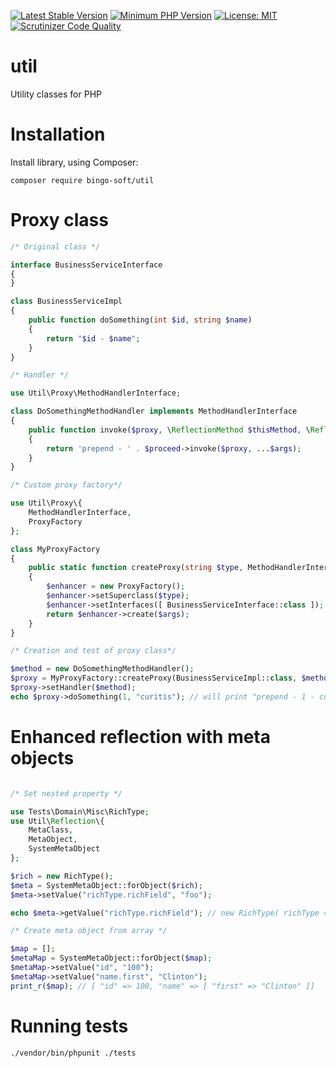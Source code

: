 [![Latest Stable Version](https://poser.pugx.org/bingo-soft/util/v/stable.png)](https://packagist.org/packages/bingo-soft/util)
[![Minimum PHP Version](https://img.shields.io/badge/php-%3E%3D%207.4-8892BF.svg)](https://php.net/)
[![License: MIT](https://img.shields.io/badge/License-MIT-green.svg)](https://opensource.org/licenses/MIT)
[![Scrutinizer Code Quality](https://scrutinizer-ci.com/g/bingo-soft/util/badges/quality-score.png?b=main)](https://scrutinizer-ci.com/g/bingo-soft/util/?branch=main)

# util

Utility classes for PHP


# Installation

Install library, using Composer:

```
composer require bingo-soft/util
```

# Proxy class

```php
/* Original class */

interface BusinessServiceInterface
{
}

class BusinessServiceImpl
{
    public function doSomething(int $id, string $name)
    {
        return "$id - $name";
    }
}

/* Handler */

use Util\Proxy\MethodHandlerInterface;

class DoSomethingMethodHandler implements MethodHandlerInterface
{
    public function invoke($proxy, \ReflectionMethod $thisMethod, \ReflectionMethod $proceed, array $args)
    {
        return 'prepend - ' . $proceed->invoke($proxy, ...$args);
    }
}

/* Custom proxy factory*/

use Util\Proxy\{
    MethodHandlerInterface,
    ProxyFactory
};

class MyProxyFactory
{
    public static function createProxy(string $type, MethodHandlerInterface $method, array $args = [])
    {
        $enhancer = new ProxyFactory();
        $enhancer->setSuperclass($type);
        $enhancer->setInterfaces([ BusinessServiceInterface::class ]);
        return $enhancer->create($args);
    }
}

/* Creation and test of proxy class*/

$method = new DoSomethingMethodHandler();
$proxy = MyProxyFactory::createProxy(BusinessServiceImpl::class, $method);
$proxy->setHandler($method);
echo $proxy->doSomething(1, "curitis"); // will print "prepend - 1 - curitis"

```

# Enhanced reflection with meta objects

```php

/* Set nested property */

use Tests\Domain\Misc\RichType;
use Util\Reflection\{
    MetaClass,
    MetaObject,
    SystemMetaObject
};

$rich = new RichType();
$meta = SystemMetaObject::forObject($rich);
$meta->setValue("richType.richField", "foo");

echo $meta->getValue("richType.richField"); // new RichType( richType => new RichType ( richField => "foo" )) 

/* Create meta object from array */

$map = [];
$metaMap = SystemMetaObject::forObject($map);
$metaMap->setValue("id", "100");
$metaMap->setValue("name.first", "Clinton");
print_r($map); // [ "id" => 100, "name" => [ "first" => "Clinton" ]]

```

# Running tests

```
./vendor/bin/phpunit ./tests
```
